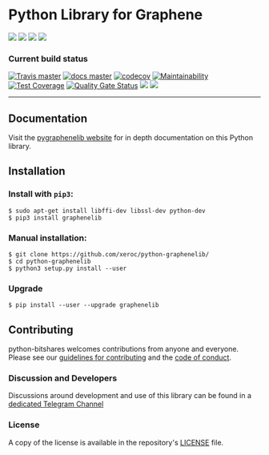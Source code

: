 # Python Library for Graphene

![](https://img.shields.io/pypi/v/graphenelib.svg?style=for-the-badge)
![](https://img.shields.io/github/downloads/xeroc/python-graphenelib/total.svg?style=for-the-badge)
![](https://img.shields.io/pypi/pyversions/graphenelib.svg?style=for-the-badge)
![](https://img.shields.io/pypi/l/graphenelib.svg?style=for-the-badge)

### Current build status

[![Travis master](https://travis-ci.org/xeroc/python-graphenelib.png?branch=master)](https://travis-ci.org/xeroc/python-graphenelib)
[![docs master](https://readthedocs.org/projects/python-graphenelib/badge/?version=latest)](http://python-graphenelib.readthedocs.io/en/latest/)
[![codecov](https://codecov.io/gh/xeroc/python-graphenelib/branch/master/graph/badge.svg)](https://codecov.io/gh/xeroc/python-graphenelib)
[![Maintainability](https://api.codeclimate.com/v1/badges/8dd7a9b3f06a1ef9188a/maintainability)](https://codeclimate.com/github/xeroc/python-graphenelib/maintainability)
[![Test Coverage](https://api.codeclimate.com/v1/badges/8dd7a9b3f06a1ef9188a/test_coverage)](https://codeclimate.com/github/xeroc/python-graphenelib/test_coverage)
[![Quality Gate Status](https://sonarcloud.io/api/project_badges/measure?project=python-graphene&metric=alert_status)](https://sonarcloud.io/dashboard?id=python-graphene)
![](https://pyup.io/repos/github/xeroc/python-graphenelib/shield.svg)
![](https://cla-assistant.io/readme/badge/xeroc/python-graphenelib)

---
## Documentation

Visit the [pygraphenelib website](http://docs.pygraphenelib.com/en/latest/) for in depth documentation on this Python library.

## Installation

### Install with `pip3`:

    $ sudo apt-get install libffi-dev libssl-dev python-dev
    $ pip3 install graphenelib

### Manual installation:

    $ git clone https://github.com/xeroc/python-graphenelib/
    $ cd python-graphenelib
    $ python3 setup.py install --user

### Upgrade

    $ pip install --user --upgrade graphenelib

## Contributing

python-bitshares welcomes contributions from anyone and everyone. Please
see our [guidelines for contributing](CONTRIBUTING.md) and the [code of
conduct](CODE_OF_CONDUCT.md).

### Discussion and Developers

Discussions around development and use of this library can be found in a
[dedicated Telegram Channel](https://t.me/pybitshares)

### License

A copy of the license is available in the repository's
[LICENSE](LICENSE.txt) file.
